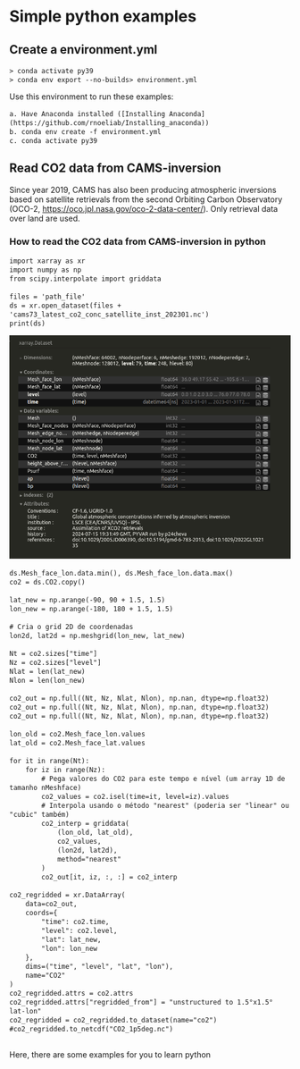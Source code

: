 # Simple python examples

## Create a environment.yml
```
> conda activate py39
> conda env export --no-builds> environment.yml
```

Use this environment to run these examples:

```
a. Have Anaconda installed ([Installing Anaconda](https://github.com/rnoeliab/Installing_anaconda))
b. conda env create -f environment.yml
c. conda activate py39 
```

## Read CO2 data from CAMS-inversion
Since year 2019, CAMS has also been producing atmospheric inversions based on satellite retrievals from the
second Orbiting Carbon Observatory (OCO-2, https://oco.jpl.nasa.gov/oco-2-data-center/). Only retrieval data
over land are used.

### How to read the CO2 data from CAMS-inversion in python
```
import xarray as xr
import numpy as np
from scipy.interpolate import griddata

files = 'path_file'
ds = xr.open_dataset(files + 'cams73_latest_co2_conc_satellite_inst_202301.nc')
print(ds)
```
![co2](https://github.com/rnoeliab/Example_python_codes/blob/main/figures/co2_dataset.png)

```
ds.Mesh_face_lon.data.min(), ds.Mesh_face_lon.data.max()
co2 = ds.CO2.copy()

lat_new = np.arange(-90, 90 + 1.5, 1.5)
lon_new = np.arange(-180, 180 + 1.5, 1.5)

# Cria o grid 2D de coordenadas
lon2d, lat2d = np.meshgrid(lon_new, lat_new)

Nt = co2.sizes["time"]
Nz = co2.sizes["level"]
Nlat = len(lat_new)
Nlon = len(lon_new)

co2_out = np.full((Nt, Nz, Nlat, Nlon), np.nan, dtype=np.float32)
co2_out = np.full((Nt, Nz, Nlat, Nlon), np.nan, dtype=np.float32)
co2_out = np.full((Nt, Nz, Nlat, Nlon), np.nan, dtype=np.float32)

lon_old = co2.Mesh_face_lon.values
lat_old = co2.Mesh_face_lat.values

for it in range(Nt):
    for iz in range(Nz):
        # Pega valores do CO2 para este tempo e nível (um array 1D de tamanho nMeshface)
        co2_values = co2.isel(time=it, level=iz).values
        # Interpola usando o método "nearest" (poderia ser "linear" ou "cubic" também)
        co2_interp = griddata(
            (lon_old, lat_old),
            co2_values,
            (lon2d, lat2d),
            method="nearest"
        )
        co2_out[it, iz, :, :] = co2_interp

co2_regridded = xr.DataArray(
    data=co2_out,
    coords={
        "time": co2.time,
        "level": co2.level,
        "lat": lat_new,
        "lon": lon_new
    },
    dims=("time", "level", "lat", "lon"),
    name="CO2"
)
co2_regridded.attrs = co2.attrs
co2_regridded.attrs["regridded_from"] = "unstructured to 1.5°x1.5° lat-lon"
co2_regridded = co2_regridded.to_dataset(name="co2")
#co2_regridded.to_netcdf("CO2_1p5deg.nc")


```

Here, there are some examples for you to learn python 
